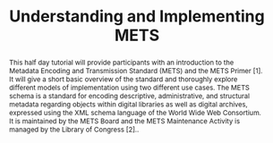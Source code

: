 ---
abstract: This half day tutorial will provide participants with an introduction to
  the Metadata Encoding and Transmission Standard (METS) and the METS Primer [1].
  It will give a short basic overview of the standard and thoroughly explore different
  models of implementation using two different use cases. The METS schema is a standard
  for encoding descriptive, administrative, and structural metadata regarding objects
  within digital libraries as well as digital archives, expressed using the XML schema
  language of the World Wide Web Consortium. It is maintained by the METS Board and
  the METS Maintenance Activity is managed by the Library of Congress [2]..
creators:
- Lehtonen, Juha
- Mosely, Sean
- Bredenberg, Karin
date: null
document_url: https://services.phaidra.univie.ac.at/api/object/o:1079750/download
grand_parent: iPRES
institutions: []
keywords: []
landing_page_url: https://phaidra.univie.ac.at/o:1079750
language: eng
layout: publication
license: CC BY 4.0 International
notes_url: null
parent: iPRES 2019
presentation_url: null
publication_type: paper
size: 125182
source_name: iPRES
title: 'Understanding and Implementing METS '
year: 2019
---